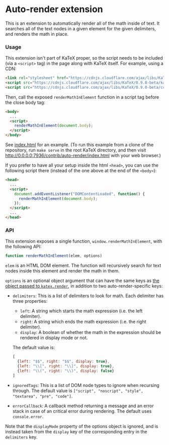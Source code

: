 # Auto-render extension

This is an extension to automatically render all of the math inside of text. It
searches all of the text nodes in a given element for the given delimiters, and
renders the math in place.

### Usage

This extension isn't part of KaTeX proper, so the script needs to be included
(via a `<script>` tag) in the page along with KaTeX itself.  For example,
using a CDN:

```html
<link rel="stylesheet" href="https://cdnjs.cloudflare.com/ajax/libs/KaTeX/0.9.0-beta/katex.min.css" integrity="sha384-L/SNYu0HM7XECWBeshTGLluQO9uVI1tvkCtunuoUbCHHoTH76cDyXty69Bb9I0qZ" crossorigin="anonymous">
<script src="https://cdnjs.cloudflare.com/ajax/libs/KaTeX/0.9.0-beta/katex.min.js" integrity="sha384-ad+n9lzhJjYgO67lARKETJH6WuQVDDlRfj81AJJSswMyMkXTD49wBj5EP004WOY6" crossorigin="anonymous"></script>
<script src="https://cdnjs.cloudflare.com/ajax/libs/KaTeX/0.9.0-beta/contrib/auto-render.min.js" integrity="sha384-EkJr57fExjeMKAZnlVBuoBoX0EJ4BiDPiAd/JyTzIA65ORu4hna7V6aaq4zsUvJ2" crossorigin="anonymous"></script>
```

Then, call the exposed `renderMathInElement` function in a script tag
before the close body tag:

```html
<body>
  ...
  <script>
    renderMathInElement(document.body);
  </script>
</body>
```

See [index.html](index.html) for an example.
(To run this example from a clone of the repository, run `make serve`
in the root KaTeX directory, and then visit
http://0.0.0.0:7936/contrib/auto-render/index.html
with your web browser.)

If you prefer to have all your setup inside the html `<head>`,
you can use the following script there
(instead of the one above at the end of the `<body>`):

```html
<head>
  ...
  <script>
    document.addEventListener("DOMContentLoaded", function() {
      renderMathInElement(document.body);
    });
  </script>
  ...
</head>
```

### API

This extension exposes a single function, `window.renderMathInElement`, with
the following API:

```js
function renderMathInElement(elem, options)
```

`elem` is an HTML DOM element. The function will recursively search for text
nodes inside this element and render the math in them.

`options` is an optional object argument that can have the same keys as [the 
object passed to `katex.render`](https://github.com/Khan/KaTeX/#rendering-options),
in addition to two auto-render-specific keys:

- `delimiters`: This is a list of delimiters to look for math. Each delimiter
  has three properties:

    - `left`: A string which starts the math expression (i.e. the left delimiter).
    - `right`: A string which ends the math expression (i.e. the right delimiter).
    - `display`: A boolean of whether the math in the expression should be
      rendered in display mode or not.

  The default value is:
   
  ```js
  [
    {left: "$$", right: "$$", display: true},
    {left: "\\[", right: "\\]", display: true},
    {left: "\\(", right: "\\)", display: false}
  ]
  ```

- `ignoredTags`: This is a list of DOM node types to ignore when recursing
  through. The default value is
  `["script", "noscript", "style", "textarea", "pre", "code"]`. 
  
- `errorCallback`: A callback method returning a message and an error stack
  in case of an critical error during rendering. The default uses `console.error`.

Note that the `displayMode` property of the options object is ignored, and is 
instead taken from the `display` key of the corresponding entry in the 
`delimiters` key.

